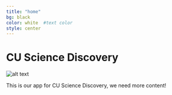 ```yaml
---
title: "home"
bg: black     
color: white  #text color
style: center
---
```


# CU Science Discovery

![alt text](http://cdn1.bigcommerce.com/server3400/v4eyu8t/products/1668/images/2351/Cthulhu_President_1__28922.1427321197.1280.1280.jpg?c=2 "Cthulhu for Prez")








This is our app for CU Science Discovery, we need more content!
